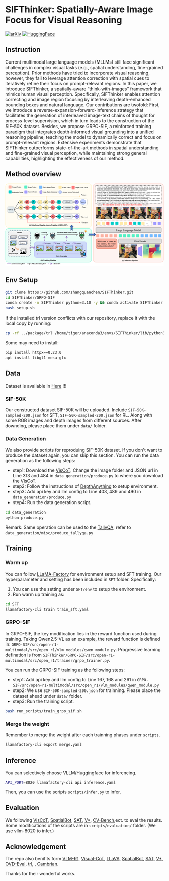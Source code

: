 # SIFThinker: Spatially-Aware Image Focus for Visual Reasoning
[![arXiv](https://img.shields.io/badge/arXiv-PDF-red)](https://arxiv.org/abs/2508.06259)
[![HuggingFace](https://img.shields.io/badge/HuggingFace-Dataset-orange)](https://huggingface.co/datasets/jankin123/SIF-50K)

## Instruction
Current multimodal large language models (MLLMs) still face significant challenges in complex visual tasks (e.g., spatial understanding, fine-grained perception). Prior methods have tried to incorporate visual reasoning, however, they fail to leverage attention correction with spatial cues to iteratively refine their focus on prompt-relevant regions. In this paper, we introduce SIFThinker, a spatially-aware “think-with-images” framework that mimics human visual perception. Specifically, SIFThinker enables attention correcting and image region focusing by interleaving depth-enhanced bounding boxes and natural language. Our contributions are twofold: First, we introduce a reverse-expansion-forward-inference strategy that facilitates the generation of interleaved image-text chains of thought for process-level supervision, which in turn leads to the construction of the SIF-50K dataset. Besides, we propose GRPO-SIF, a reinforced training paradigm that integrates depth-informed visual grounding into a unified reasoning pipeline, teaching the model to dynamically correct and focus on prompt-relevant regions. Extensive experiments demonstrate that SIFThinker outperforms state-of-the-art methods in spatial understanding and fine-grained visual perception, while maintaining strong general capabilities, highlighting the effectiveness of our method.

## Method overview
<img src="assets/pipeline.png" alt="drawing" width="1000"/>

## Env Setup
```bash
git clone https://github.com/zhangquanchen/SIFThinker.git
cd SIFThinker/GRPO-SIF
conda create -n SIFThinker python=3.10 -y && conda activate SIFThinker
bash setup.sh
```
If the installed trl version conflicts with our repository, replace it with the local copy by running:
```bash
cp -rf ../package/trl /home/tiger/anaconda3/envs/SIFThinker/lib/python3.10/site-packages/
```
Some may need to install:
```bash
pip install httpx==0.23.0
apt install libgl1-mesa-glx
```

## Data
Dataset is available in [Here](https://huggingface.co/datasets/jankin123/SIF-50K) !!!
### SIF-50K
Our constructed dataset SIF-50K will be uploaded. Include `SIF-50K-sampled-200.json` for SFT, `SIF-50K-sampled-200.json` for RL. Along with some RGB images and depth images from different sources. After downding, please place them under `data/` folder.
### Data Generation
We also provide scripts for reproduing SIF-50K dataset. If you don't want to produce the dataset again, you can skip this section.
You can run the data generation as the following steps:
* step1: Download the [VisCoT](https://huggingface.co/datasets/deepcs233/Visual-CoT). Change the image folder and JSON url in Line 313 and 484 in `data_generation/produce.py` to where you download the VisCoT.
* step2: Follow the instructions of [DepthAnything](https://github.com/DepthAnything/Depth-Anything-V2) to setup environment.
* step3: Add api key and llm config to Line 403, 489 and 490 in `data_generation/produce.py`
* step4: Run the data generation script.
```bash
cd data_generation
python produce.py
```
Remark: Same operation can be used to the [TallyQA](ttps://github.com/manoja328/TallyQA_dataset), refer to `data_generation/misc/produce_tallyqa.py`

## Training
### Warm up
You can follow [LLaMA-Factory](https://github.com/hiyouga/LLaMA-Factory) for environment setup and SFT training. Our hyperparameter and setting has been included in `SFT` folder. Specifically:
1. You can use the setting under `SFT/env` to setup the environment.
2. Run warm up training as:
```bash
cd SFT
llamafactory-cli train train_sft.yaml
```

### GRPO-SIF
In GRPO-SIF, the key modification lies in the reward function used during training. 
Taking Qwen2.5-VL as an example, the reward function is defined in: `GRPO-SIF/src/open-r1-multimodal/src/open_r1/vlm_modules/qwen_module.py`.
Progressive learning defination is from `SIFThinker/GRPO-SIF/src/open-r1-multimodal/src/open_r1/trainer/grpo_trainer.py`.

You can run the GRPO-SIF training as the following steps:
* step1: Add api key and llm config to Line 167, 168 and 261 in `GRPO-SIF/src/open-r1-multimodal/src/open_r1/vlm_modules/qwen_module.py`
* step2: We use `SIF-50K-sampled-200.json` for trainning. Please place the dataset ahead under `data/` folder. 
* step3: Run the training script.
```bash
bash run_scripts/train_grpo_sif.sh
```

### Merge the weight
Remember to merge the weight after each trainning phases under `scripts`.
```bash
llamafactory-cli export merge.yaml
```

## Inference
You can selectively choose VLLM/Huggingface for inferencing.
```bash
API_PORT=8020 llamafactory-cli api inference.yaml
```
Then, you can use the scripts `scripts/infer.py` to infer.

## Evaluation
We following [VisCoT](https://github.com/deepcs233/Visual-CoT/tree/main), [SpatialBot](https://github.com/BAAI-DCAI/SpatialBot), [SAT](https://github.com/arijitray1993/SAT), [V*](https://github.com/penghao-wu/vstar?tab=readme-ov-file#evaluation), [CV-Bench](https://github.com/cambrian-mllm/cambrian#evaluation),ect. to eval the results. Some modifications of the scripts are in `scripts/evaluation/` folder. (We use vllm-8020 to infer.)

## Acknowledgement
The repo also benifits form [VLM-R1](https://github.com/om-ai-lab/VLM-R1), [Visual-CoT](https://github.com/deepcs233/Visual-CoT), [LLaVA](https://github.com/haotian-liu/LLaVA), [SpatialBot](https://github.com/BAAI-DCAI/SpatialBot), [SAT](https://github.com/arijitray1993/SAT), [V*](https://github.com/penghao-wu/vstar?tab=readme-ov-file#evaluation), [OVD-Eval](https://github.com/om-ai-lab/OVDEval), [trl](https://github.com/huggingface/trl), , [Cambrian](https://github.com/cambrian-mllm/cambrian).

Thanks for their wonderful works.
